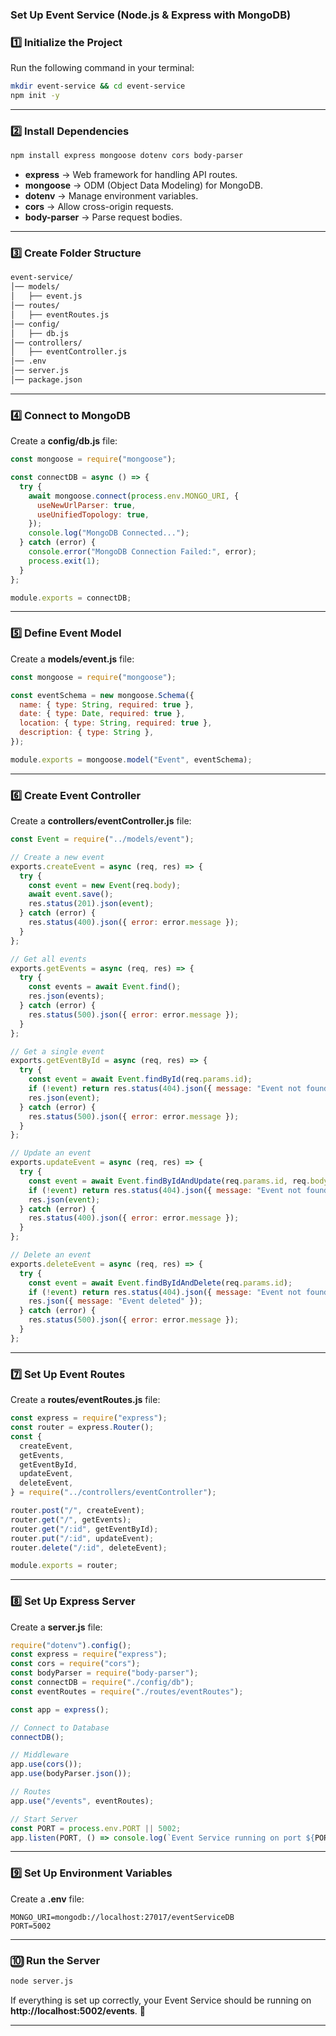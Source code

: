 ### **Set Up Event Service (Node.js & Express with MongoDB)**  

### **1️⃣ Initialize the Project**
Run the following command in your terminal:

```sh
mkdir event-service && cd event-service
npm init -y
```

---

### **2️⃣ Install Dependencies**
```sh
npm install express mongoose dotenv cors body-parser
```
- **express** → Web framework for handling API routes.
- **mongoose** → ODM (Object Data Modeling) for MongoDB.
- **dotenv** → Manage environment variables.
- **cors** → Allow cross-origin requests.
- **body-parser** → Parse request bodies.

---

### **3️⃣ Create Folder Structure**
```sh
event-service/
│── models/
│   ├── event.js
│── routes/
│   ├── eventRoutes.js
│── config/
│   ├── db.js
│── controllers/
│   ├── eventController.js
│── .env
│── server.js
│── package.json
```

---

### **4️⃣ Connect to MongoDB**
Create a **config/db.js** file:

```js
const mongoose = require("mongoose");

const connectDB = async () => {
  try {
    await mongoose.connect(process.env.MONGO_URI, {
      useNewUrlParser: true,
      useUnifiedTopology: true,
    });
    console.log("MongoDB Connected...");
  } catch (error) {
    console.error("MongoDB Connection Failed:", error);
    process.exit(1);
  }
};

module.exports = connectDB;
```

---

### **5️⃣ Define Event Model**
Create a **models/event.js** file:

```js
const mongoose = require("mongoose");

const eventSchema = new mongoose.Schema({
  name: { type: String, required: true },
  date: { type: Date, required: true },
  location: { type: String, required: true },
  description: { type: String },
});

module.exports = mongoose.model("Event", eventSchema);
```

---

### **6️⃣ Create Event Controller**
Create a **controllers/eventController.js** file:

```js
const Event = require("../models/event");

// Create a new event
exports.createEvent = async (req, res) => {
  try {
    const event = new Event(req.body);
    await event.save();
    res.status(201).json(event);
  } catch (error) {
    res.status(400).json({ error: error.message });
  }
};

// Get all events
exports.getEvents = async (req, res) => {
  try {
    const events = await Event.find();
    res.json(events);
  } catch (error) {
    res.status(500).json({ error: error.message });
  }
};

// Get a single event
exports.getEventById = async (req, res) => {
  try {
    const event = await Event.findById(req.params.id);
    if (!event) return res.status(404).json({ message: "Event not found" });
    res.json(event);
  } catch (error) {
    res.status(500).json({ error: error.message });
  }
};

// Update an event
exports.updateEvent = async (req, res) => {
  try {
    const event = await Event.findByIdAndUpdate(req.params.id, req.body, { new: true });
    if (!event) return res.status(404).json({ message: "Event not found" });
    res.json(event);
  } catch (error) {
    res.status(400).json({ error: error.message });
  }
};

// Delete an event
exports.deleteEvent = async (req, res) => {
  try {
    const event = await Event.findByIdAndDelete(req.params.id);
    if (!event) return res.status(404).json({ message: "Event not found" });
    res.json({ message: "Event deleted" });
  } catch (error) {
    res.status(500).json({ error: error.message });
  }
};
```

---

### **7️⃣ Set Up Event Routes**
Create a **routes/eventRoutes.js** file:

```js
const express = require("express");
const router = express.Router();
const {
  createEvent,
  getEvents,
  getEventById,
  updateEvent,
  deleteEvent,
} = require("../controllers/eventController");

router.post("/", createEvent);
router.get("/", getEvents);
router.get("/:id", getEventById);
router.put("/:id", updateEvent);
router.delete("/:id", deleteEvent);

module.exports = router;
```

---

### **8️⃣ Set Up Express Server**
Create a **server.js** file:

```js
require("dotenv").config();
const express = require("express");
const cors = require("cors");
const bodyParser = require("body-parser");
const connectDB = require("./config/db");
const eventRoutes = require("./routes/eventRoutes");

const app = express();

// Connect to Database
connectDB();

// Middleware
app.use(cors());
app.use(bodyParser.json());

// Routes
app.use("/events", eventRoutes);

// Start Server
const PORT = process.env.PORT || 5002;
app.listen(PORT, () => console.log(`Event Service running on port ${PORT}`));
```

---

### **9️⃣ Set Up Environment Variables**
Create a **.env** file:

```
MONGO_URI=mongodb://localhost:27017/eventServiceDB
PORT=5002
```

---

### **🔟 Run the Server**
```sh
node server.js
```

If everything is set up correctly, your Event Service should be running on **http://localhost:5002/events**. 🚀  

---

